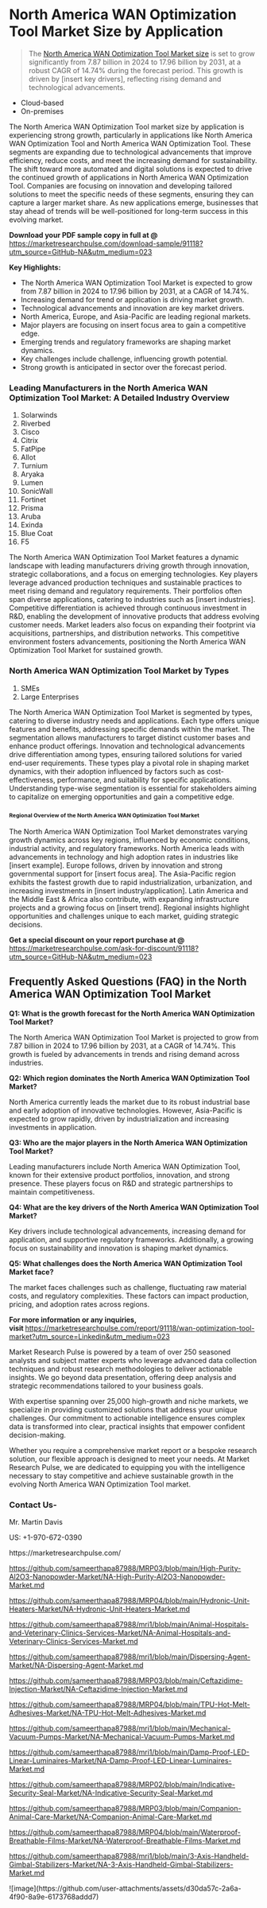 <h1>North America WAN Optimization Tool Market&nbsp;Size by Application</h1><blockquote><p>The <a href="https://marketresearchpulse.com/download-sample/91118?utm_source=GitHub-NA&amp;utm_medium=023">North America WAN Optimization Tool Market size</a> is set to grow significantly from 7.87 billion in 2024 to 17.96 billion by 2031, at a robust CAGR of 14.74% during the forecast period. This growth is driven by [insert key drivers], reflecting rising demand and technological advancements.</p></blockquote><ul><li>Cloud-based<li> On-premises</li></ul><p>The North America WAN Optimization Tool market size by application is experiencing strong growth, particularly in applications like North America WAN Optimization Tool and North America WAN Optimization Tool. These segments are expanding due to technological advancements that improve efficiency, reduce costs, and meet the increasing demand for sustainability. The shift toward more automated and digital solutions is expected to drive the continued growth of applications in North America WAN Optimization Tool. Companies are focusing on innovation and developing tailored solutions to meet the specific needs of these segments, ensuring they can capture a larger market share. As new applications emerge, businesses that stay ahead of trends will be well-positioned for long-term success in this evolving market.</p><p><strong>Download your PDF sample copy in full at @ </strong><a href="https://marketresearchpulse.com/download-sample/91118?utm_source=GitHub-NA&amp;utm_medium=023">https://marketresearchpulse.com/download-sample/91118?utm_source=GitHub-NA&amp;utm_medium=023</a></p><p><strong>Key Highlights: </strong></p><ul><li>The North America WAN Optimization Tool Market is expected to grow from 7.87 billion in 2024 to 17.96 billion by 2031, at a CAGR of 14.74%.</li><li>Increasing demand for trend or application is driving market growth.</li><li>Technological advancements and innovation are key market drivers.</li><li>North America, Europe, and Asia-Pacific are leading regional markets.</li><li>Major players are focusing on insert focus area to gain a competitive edge.</li><li>Emerging trends and regulatory frameworks are shaping market dynamics.</li><li>Key challenges include challenge, influencing growth potential.</li><li>Strong growth is anticipated in sector over the forecast period.</li></ul><h3>Leading Manufacturers in the North America WAN Optimization Tool Market: A Detailed Industry Overview</h3><ol><li>Solarwinds</li><li>Riverbed</li><li>Cisco</li><li>Citrix</li><li>FatPipe</li><li>Allot</li><li>Turnium</li><li>Aryaka</li><li>Lumen</li><li>SonicWall</li><li>Fortinet</li><li>Prisma</li><li>Aruba</li><li>Exinda</li><li>Blue Coat</li><li>F5</li></ol><div class="flex max-w-full flex-col flex-grow"><div class="min-h-8 text-message flex w-full flex-col items-end gap-2 whitespace-normal break-words [.text-message+&amp;]:mt-5" dir="auto" data-message-author-role="assistant" data-message-id="fd8432e4-4910-450d-b182-61b7bfb0a01f" data-message-model-slug="gpt-4o"><div class="flex w-full flex-col gap-1 empty:hidden first:pt-[3px]"><div class="markdown prose w-full break-words dark:prose-invert light"><p>The North America WAN Optimization Tool Market features a dynamic landscape with leading manufacturers driving growth through innovation, strategic collaborations, and a focus on emerging technologies. Key players leverage advanced production techniques and sustainable practices to meet rising demand and regulatory requirements. Their portfolios often span diverse applications, catering to industries such as [insert industries]. Competitive differentiation is achieved through continuous investment in R&amp;D, enabling the development of innovative products that address evolving customer needs. Market leaders also focus on expanding their footprint via acquisitions, partnerships, and distribution networks. This competitive environment fosters advancements, positioning the North America WAN Optimization Tool Market for sustained growth.</p></div></div></div></div><h3>North America WAN Optimization Tool Market by Types</h3><ol><li>SMEs<li> Large Enterprises</li></ol><div class="flex max-w-full flex-col flex-grow"><div class="min-h-8 text-message flex w-full flex-col items-end gap-2 whitespace-normal break-words [.text-message+&amp;]:mt-5" dir="auto" data-message-author-role="assistant" data-message-id="084470be-0bb7-4664-bddf-5156b4f41249" data-message-model-slug="gpt-4o-mini"><div class="flex w-full flex-col gap-1 empty:hidden first:pt-[3px]"><div class="markdown prose w-full break-words dark:prose-invert light"><p>The North America WAN Optimization Tool Market is segmented by types, catering to diverse industry needs and applications. Each type offers unique features and benefits, addressing specific demands within the market. The segmentation allows manufacturers to target distinct customer bases and enhance product offerings. Innovation and technological advancements drive differentiation among types, ensuring tailored solutions for varied end-user requirements. These types play a pivotal role in shaping market dynamics, with their adoption influenced by factors such as cost-effectiveness, performance, and suitability for specific applications. Understanding type-wise segmentation is essential for stakeholders aiming to capitalize on emerging opportunities and gain a competitive edge.</p></div></div></div></div><h3><span style="font-size: 11px;">Regional Overview of the North America WAN Optimization Tool Market</span></h3><div class="flex max-w-full flex-col flex-grow"><div class="min-h-8 text-message flex w-full flex-col items-end gap-2 whitespace-normal break-words [.text-message+&amp;]:mt-5" dir="auto" data-message-author-role="assistant" data-message-id="e9038762-ce64-4e30-91c9-9bd413514231" data-message-model-slug="gpt-4o-mini"><div class="flex w-full flex-col gap-1 empty:hidden first:pt-[3px]"><div class="markdown prose w-full break-words dark:prose-invert light"><p>The North America WAN Optimization Tool Market demonstrates varying growth dynamics across key regions, influenced by economic conditions, industrial activity, and regulatory frameworks. North America leads with advancements in technology and high adoption rates in industries like [insert example]. Europe follows, driven by innovation and strong governmental support for [insert focus area]. The Asia-Pacific region exhibits the fastest growth due to rapid industrialization, urbanization, and increasing investments in [insert industry/application]. Latin America and the Middle East &amp; Africa also contribute, with expanding infrastructure projects and a growing focus on [insert trend]. Regional insights highlight opportunities and challenges unique to each market, guiding strategic decisions.</p></div></div></div></div><p><strong>Get a special discount on your report purchase at @ </strong><a href="https://marketresearchpulse.com/ask-for-discount/91118?utm_source=GitHub-NA&amp;utm_medium=023">https://marketresearchpulse.com/ask-for-discount/91118?utm_source=GitHub-NA&amp;utm_medium=023</a></p><h2>Frequently Asked Questions (FAQ) in the North America WAN Optimization Tool Market</h2><p><strong>Q1: What is the growth forecast for the North America WAN Optimization Tool Market?</strong></p><p>The North America WAN Optimization Tool Market is projected to grow from 7.87 billion in 2024 to 17.96 billion by 2031, at a CAGR of 14.74%. This growth is fueled by advancements in trends and rising demand across industries.</p><p><strong>Q2: Which region dominates the North America WAN Optimization Tool Market?</strong></p><p>North America currently leads the market due to its robust industrial base and early adoption of innovative technologies. However, Asia-Pacific is expected to grow rapidly, driven by industrialization and increasing investments in application.</p><p><strong>Q3: Who are the major players in the North America WAN Optimization Tool Market?</strong></p><p>Leading manufacturers include North America WAN Optimization Tool, known for their extensive product portfolios, innovation, and strong presence. These players focus on R&amp;D and strategic partnerships to maintain competitiveness.</p><p><strong>Q4: What are the key drivers of the North America WAN Optimization Tool Market?</strong></p><p>Key drivers include technological advancements, increasing demand for application, and supportive regulatory frameworks. Additionally, a growing focus on sustainability and innovation is shaping market dynamics.</p><p><strong>Q5: What challenges does the North America WAN Optimization Tool Market face?</strong></p><p>The market faces challenges such as challenge, fluctuating raw material costs, and regulatory complexities. These factors can impact production, pricing, and adoption rates across regions.</p><p><strong>For more information or any inquiries, visit&nbsp;</strong><a href="https://marketresearchpulse.com/report/91118/wan-optimization-tool-market?utm_source=Linkedin&utm_medium=023">https://marketresearchpulse.com/report/91118/wan-optimization-tool-market?utm_source=Linkedin&utm_medium=023</a></p><p>Market Research Pulse is powered by a team of over 250 seasoned analysts and subject matter experts who leverage advanced data collection techniques and robust research methodologies to deliver actionable insights. We go beyond data presentation, offering deep analysis and strategic recommendations tailored to your business goals.</p><p>With expertise spanning over 25,000 high-growth and niche markets, we specialize in providing customized solutions that address your unique challenges. Our commitment to actionable intelligence ensures complex data is transformed into clear, practical insights that empower confident decision-making.</p><p>Whether you require a comprehensive market report or a bespoke research solution, our flexible approach is designed to meet your needs. At Market Research Pulse, we are dedicated to equipping you with the intelligence necessary to stay competitive and achieve sustainable growth in the evolving North America WAN Optimization Tool market.</p><h3><strong>Contact Us-</strong></h3><p>Mr. Martin Davis</p><p>US: +1-970-672-0390</p><p>https://marketresearchpulse.com/</p><p><a href="https://github.com/sameerthapa87988/MRP03/blob/main/High-Purity-Al2O3-Nanopowder-Market/NA-High-Purity-Al2O3-Nanopowder-Market.md">https://github.com/sameerthapa87988/MRP03/blob/main/High-Purity-Al2O3-Nanopowder-Market/NA-High-Purity-Al2O3-Nanopowder-Market.md</a></p><p><a href="https://github.com/sameerthapa87988/MRP04/blob/main/Hydronic-Unit-Heaters-Market/NA-Hydronic-Unit-Heaters-Market.md">https://github.com/sameerthapa87988/MRP04/blob/main/Hydronic-Unit-Heaters-Market/NA-Hydronic-Unit-Heaters-Market.md</a></p><p><a href="https://github.com/sameerthapa87988/mri1/blob/main/Animal-Hospitals-and-Veterinary-Clinics-Services-Market/NA-Animal-Hospitals-and-Veterinary-Clinics-Services-Market.md">https://github.com/sameerthapa87988/mri1/blob/main/Animal-Hospitals-and-Veterinary-Clinics-Services-Market/NA-Animal-Hospitals-and-Veterinary-Clinics-Services-Market.md</a></p><p><a href="https://github.com/sameerthapa87988/mri1/blob/main/Dispersing-Agent-Market/NA-Dispersing-Agent-Market.md">https://github.com/sameerthapa87988/mri1/blob/main/Dispersing-Agent-Market/NA-Dispersing-Agent-Market.md</a></p><p><a href="https://github.com/sameerthapa87988/MRP03/blob/main/Ceftazidime-Injection-Market/NA-Ceftazidime-Injection-Market.md">https://github.com/sameerthapa87988/MRP03/blob/main/Ceftazidime-Injection-Market/NA-Ceftazidime-Injection-Market.md</a></p><p><a href="https://github.com/sameerthapa87988/MRP04/blob/main/TPU-Hot-Melt-Adhesives-Market/NA-TPU-Hot-Melt-Adhesives-Market.md">https://github.com/sameerthapa87988/MRP04/blob/main/TPU-Hot-Melt-Adhesives-Market/NA-TPU-Hot-Melt-Adhesives-Market.md</a></p><p><a href="https://github.com/sameerthapa87988/mri1/blob/main/Mechanical-Vacuum-Pumps-Market/NA-Mechanical-Vacuum-Pumps-Market.md">https://github.com/sameerthapa87988/mri1/blob/main/Mechanical-Vacuum-Pumps-Market/NA-Mechanical-Vacuum-Pumps-Market.md</a></p><p><a href="https://github.com/sameerthapa87988/mri1/blob/main/Damp-Proof-LED-Linear-Luminaires-Market/NA-Damp-Proof-LED-Linear-Luminaires-Market.md">https://github.com/sameerthapa87988/mri1/blob/main/Damp-Proof-LED-Linear-Luminaires-Market/NA-Damp-Proof-LED-Linear-Luminaires-Market.md</a></p><p><a href="https://github.com/sameerthapa87988/MRP02/blob/main/Indicative-Security-Seal-Market/NA-Indicative-Security-Seal-Market.md">https://github.com/sameerthapa87988/MRP02/blob/main/Indicative-Security-Seal-Market/NA-Indicative-Security-Seal-Market.md</a></p><p><a href="https://github.com/sameerthapa87988/MRP03/blob/main/Companion-Animal-Care-Market/NA-Companion-Animal-Care-Market.md">https://github.com/sameerthapa87988/MRP03/blob/main/Companion-Animal-Care-Market/NA-Companion-Animal-Care-Market.md</a></p><p><a href="https://github.com/sameerthapa87988/MRP04/blob/main/Waterproof-Breathable-Films-Market/NA-Waterproof-Breathable-Films-Market.md">https://github.com/sameerthapa87988/MRP04/blob/main/Waterproof-Breathable-Films-Market/NA-Waterproof-Breathable-Films-Market.md</a></p><p><a href="https://github.com/sameerthapa87988/mri1/blob/main/3-Axis-Handheld-Gimbal-Stabilizers-Market/NA-3-Axis-Handheld-Gimbal-Stabilizers-Market.md">https://github.com/sameerthapa87988/mri1/blob/main/3-Axis-Handheld-Gimbal-Stabilizers-Market/NA-3-Axis-Handheld-Gimbal-Stabilizers-Market.md</a></p>
![image](https://github.com/user-attachments/assets/d30da57c-2a6a-4f90-8a9e-6173768addd7)
